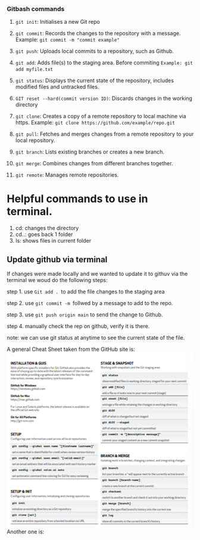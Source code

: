 ### Gitbash commands 

1. `git init`: Initialises a new Git repo

2. `git commit`: Records the changes to the repository with a message.
Example: `git commit -m "commit example"`

3. `git push`: Uploads local commits to a repository, such as Github. 

4. `git add`: Adds file(s) to the staging area. Before commiting
`Example: git add myfile.txt`

5. `git status`: Displays the current state of the repository, includes modified files and untracked files.

6. `GIT reset --hard(commit version ID)`: Discards changes in the working directory

7. `git clone`: Creates a copy of a remote repository to local machine via https.
Example: `git clone https://github.com/example/repo.git`

8. `git pull`: Fetches and merges changes from a remote repository to your local repository.

9. `git branch`: Lists existing branches or creates a new branch.

10. `git merge`: Combines changes from different branches together.

11. `git remote`: Manages remote repositories.

# Helpful commands to use in terminal. 

1. cd: changes the directory
2. cd..: goes back 1 folder
3. ls: shows files in current folder


## Update github via terminal
If changes were made locally and we wanted to update it to githuv via the terminal we woud do the following steps:

step 1.  use `Git add . `to add the file changes to the staging area

step 2. use `git commit -m `follwed by a message to add to the repo.

step 3. use `git push origin main` to send the change to Github. 

step 4. manually check the rep on github, verify it is there.

note: we can use git status at anytime to see the current state of the file. 

A general Cheat Sheet taken from the GitHub site is:
![Alt text](Screenshot%202023-05-10%20172128.png)
Another one is:
